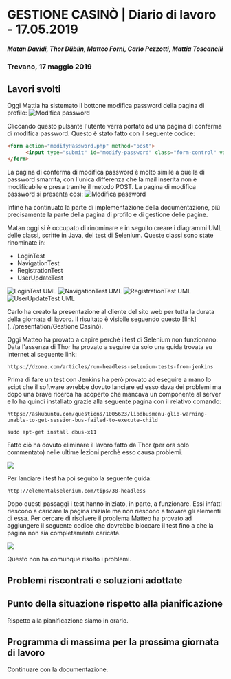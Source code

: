 # GESTIONE CASINÒ | Diario di lavoro - 17.05.2019

##### Matan Davidi, Thor Düblin, Matteo Forni, Carlo Pezzotti, Mattia Toscanelli

### Trevano, 17 maggio 2019

## Lavori svolti

Oggi Mattia ha sistemato il bottone modifica password della pagina di profilo:
![Modifica password](../media/modificaPassword.PNG)

Cliccando questo pulsante l'utente verrà portato ad una pagina di conferma di modifica password. Questo è stato fatto con il seguente codice:

```html
<form action="modifyPassword.php" method="post">
      <input type="submit" id="modify-password" class="form-control" value="Modifica password">
</form>
```

La pagina di conferma di modifica password è molto simile a quella di password smarrita, con l'unica differenza che la mail inserita non è modificabile e presa tramite il metodo POST. La pagina di modifica password si presenta così:
![Modifica password](../media/cambiaPassword.PNG)

Infine ha continuato la parte di implementazione della documentazione, più precisamente la parte della pagina di profilo e di gestione delle pagine.

Matan oggi si è occupato di rinominare e in seguito creare i diagrammi UML delle classi, scritte in Java, dei test di Selenium. Queste classi sono state rinominate in:

-   LoginTest
-   NavigationTest
-   RegistrationTest
-   UserUpdateTest

![LoginTest UML](../design/UML/img/LoginTest.png)
![NavigationTest UML](../design/UML/img/NavigationTest.png)
![RegistrationTest UML](../design/UML/img/RegistrationTest.png)
![UserUpdateTest UML](../design/UML/img/UserUpdateTest.png)

Carlo ha creato la presentazione al cliente del sito web per tutta la durata della giornata di lavoro. Il risultato è visibile seguendo questo [link](../presentation/Gestione Casinò).

Oggi Matteo ha provato a capire perchè i test di Selenium non funzionano. Data l'assenza di Thor ha provato a seguire da solo una guida trovata su internet al seguente link:
```
https://dzone.com/articles/run-headless-selenium-tests-from-jenkins
```
Prima di fare un test con Jenkins ha però provato ad eseguire a mano lo scipt che il software avrebbe dovuto lanciare
ed esso dava dei problemi ma dopo una brave ricerca ha scoperto che mancava un componente al server e lo ha quindi installato grazie alla seguente pagina con il relativo comando:
```
https://askubuntu.com/questions/1005623/libdbusmenu-glib-warning-unable-to-get-session-bus-failed-to-execute-child

sudo apt-get install dbus-x11
```
Fatto ciò ha dovuto eliminare il lavoro fatto da Thor (per ora solo commentato) nelle ultime lezioni perchè esso causa problemi.

![](../media/RemovedUselessCode.png)

Per lanciare i test ha poi seguito la seguente guida:
```
http://elementalselenium.com/tips/38-headless
```

Dopo questi passaggi i test hanno iniziato, in parte, a funzionare. Essi infatti riescono a caricare la pagina iniziale ma non riescono a trovare gli elementi di essa.
Per cercare di risolvere il problema Matteo ha provato ad aggiungere il seguente codice che dovrebbe bloccare il test fino a che la pagina non sia completamente caricata.

![](../media/WaitUntilPageLoad.png)

Questo non ha comunque risolto i problemi.

## Problemi riscontrati e soluzioni adottate

## Punto della situazione rispetto alla pianificazione

Rispetto alla pianificazione siamo in orario.

## Programma di massima per la prossima giornata di lavoro

Continuare con la documentazione.
